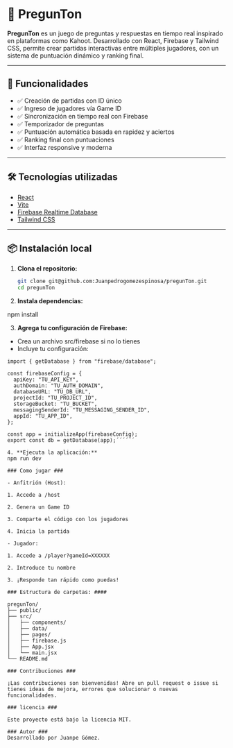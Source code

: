 # 🧠 PregunTon

**PregunTon** es un juego de preguntas y respuestas en tiempo real inspirado en plataformas como Kahoot. Desarrollado con React, Firebase y Tailwind CSS, permite crear partidas interactivas entre múltiples jugadores, con un sistema de puntuación dinámico y ranking final.

---

## 🚀 Funcionalidades

- ✅ Creación de partidas con ID único
- ✅ Ingreso de jugadores vía Game ID
- ✅ Sincronización en tiempo real con Firebase
- ✅ Temporizador de preguntas
- ✅ Puntuación automática basada en rapidez y aciertos
- ✅ Ranking final con puntuaciones
- ✅ Interfaz responsive y moderna

---

## 🛠️ Tecnologías utilizadas

- [React](https://reactjs.org/)
- [Vite](https://vitejs.dev/)
- [Firebase Realtime Database](https://firebase.google.com/products/realtime-database)
- [Tailwind CSS](https://tailwindcss.com/)

---

## 📦 Instalación local

1. **Clona el repositorio:**

   ```bash
   git clone git@github.com:Juanpedrogomezespinosa/pregunTon.git
   cd pregunTon

   ```

2. **Instala dependencias:**

npm install

3. **Agrega tu configuración de Firebase:**

- Crea un archivo src/firebase si no lo tienes
- Incluye tu configuración:

```import { initializeApp } from "firebase/app";
import { getDatabase } from "firebase/database";

const firebaseConfig = {
  apiKey: "TU_API_KEY",
  authDomain: "TU_AUTH_DOMAIN",
  databaseURL: "TU_DB_URL",
  projectId: "TU_PROJECT_ID",
  storageBucket: "TU_BUCKET",
  messagingSenderId: "TU_MESSAGING_SENDER_ID",
  appId: "TU_APP_ID",
};

const app = initializeApp(firebaseConfig);
export const db = getDatabase(app);´´´´´´

4. **Ejecuta la aplicación:**
npm run dev

### Como jugar ### 

- Anfitrión (Host):

1. Accede a /host

2. Genera un Game ID

3. Comparte el código con los jugadores

4. Inicia la partida

- Jugador:

1. Accede a /player?gameId=XXXXXX

2. Introduce tu nombre

3. ¡Responde tan rápido como puedas!

### Estructura de carpetas: ####

pregunTon/
├── public/
├── src/
│   ├── components/
│   ├── data/
│   ├── pages/
│   ├── firebase.js
│   ├── App.jsx
│   └── main.jsx
└── README.md

### Contribuciones ###

¡Las contribuciones son bienvenidas! Abre un pull request o issue si tienes ideas de mejora, errores que solucionar o nuevas funcionalidades.

### licencia ###

Este proyecto está bajo la licencia MIT.

### Autor ###
Desarrollado por Juanpe Gómez.

```
